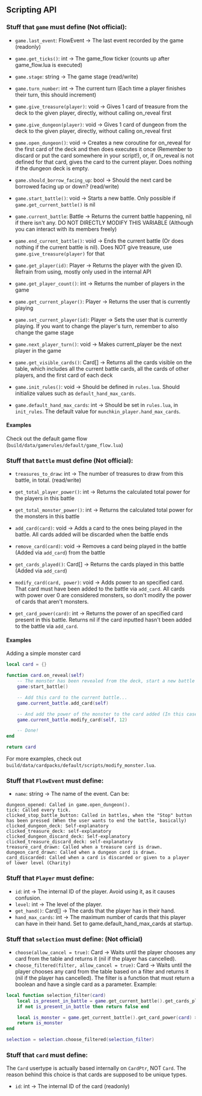 ## Scripting API
### Stuff that `game` must define (Not official):
- `game.last_event`: FlowEvent -> The last event recorded by the game (readonly)
- `game.get_ticks()`: int -> The game_flow ticker (counts up after game_flow.lua is executed)
- `game.stage`: string -> The game stage (read/write)
- `game.turn_number`: int -> The current turn (Each time a player finishes their turn, this should increment)

- `game.give_treasure(player)`: void -> Gives 1 card of treasure from the deck to the given player, directly, without calling on_reveal first
- `game.give_dungeon(player)`: void -> Gives 1 card of dungeon from the deck to the given player, directly, without calling on_reveal first
- `game.open_dungeon()`: void -> Creates a new coroutine for on_reveal for the first card of the deck and then does executes it once (Remember to discard or put the card somewhere in your script!), or, if on_reveal is not defined for that card, gives the card to the current player. Does nothing if the dungeon deck is empty.
- `game.should_borrow_facing_up`: bool -> Should the next card be borrowed facing up or down? (read/write)

- `game.start_battle()`: void -> Starts a new battle.  Only possible if `game.get_current_battle()` is nil
- `game.current_battle`: Battle -> Returns the current battle happening, nil if there isn't any. DO NOT DIRECTLY MODIFY THIS VARIABLE (Although you can interact with its members freely)
- `game.end_current_battle()`: void -> Ends the current battle (Or does nothing if the current battle is nil). Does NOT give treasure, use `game.give_treasure(player)` for that

- `game.get_player(id)`: Player -> Returns the player with the given ID. Refrain from using, mostly only used in the internal API
- `game.get_player_count()`: int -> Returns the number of players in the game
- `game.get_current_player()`: Player -> Returns the user that is currently playing
- `game.set_current_player(id)`: Player -> Sets the user that is currently playing. If you want to change the player's turn, remember to also change the game stage
- `game.next_player_turn()`: void -> Makes current_player be the next player in the game

- `game.get_visible_cards()`: Card[] -> Returns all the cards visible on the table, which includes all the current battle cards, all the cards of other players, and the first card of each deck

- `game.init_rules()`: void -> Should be defined in `rules.lua`. Should initialize values such as `default_hand_max_cards`. 
- `game.default_hand_max_cards`: int -> Should be set in `rules.lua`, in `init_rules`. The default value for `munchkin_player.hand_max_cards`.

#### Examples
Check out the default game flow (`build/data/gamerules/default/game_flow.lua`)

### Stuff that `Battle` must define (Not official):
- `treasures_to_draw`: int -> The number of treasures to draw from this battle, in total. (read/write)

- `get_total_player_power()`: int -> Returns the calculated total power for the players in this battle
- `get_total_monster_power()`: int -> Returns the calculated total power for the monsters in this battle

- `add_card(card)`: void -> Adds a card to the ones being played in the battle. All cards added will be discarded when the battle ends
- `remove_card(card)`: void -> Removes a card being played in the battle (Added via `add_card`) from the battle
- `get_cards_played()`: Card[] -> Returns the cards played in this battle (Added via `add_card`)

- `modify_card(card, power)`: void -> Adds power to an specified card. That card must have been added to the battle via `add_card`. All cards with power over 0 are considered monsters, so don't modify the power of cards that aren't monsters.
- `get_card_power(card)`: int -> Returns the power of an specified card present in this battle. Returns nil if the card inputted hasn't been added to the battle via `add_card`.

#### Examples
Adding a simple monster card
```lua
local card = {}

function card.on_reveal(self) 
	-- The monster has been revealed from the deck, start a new battle
	game:start_battle()

	-- Add this card to the current battle...
	game.current_battle.add_card(self)

	-- And add the power of the monster to the card added (In this case, 12)
	game.current_battle.modify_card(self, 12)

	-- Done!
end

return card
```

For more examples, check out `build/data/cardpacks/default/scripts/modify_monster.lua`.

### Stuff that `FlowEvent` must define:
- `name`: string -> The name of the event. Can be:
```
dungeon_opened: Called in game.open_dungeon().
tick: Called every tick.
clicked_stop_battle_button: Called in battles, when the "Stop" button has been pressed (When the user wants to end the battle, basically)
clicked_dungeon_deck: Self-explanatory
clicked_treasure_deck: self-explanatory
clicked_dungeon_discard_deck: Self-explanatory
clicked_treasure_discard_deck: self-explanatory
treasure_card_drawn: Called when a treasure card is drawn.
dungeon_card_drawn: Called when a dungeon card is drawn.
card_discarded: Called when a card is discarded or given to a player of lower level (Charity)
```

### Stuff that `Player` must define:
- `id`: int -> The internal ID of the player. Avoid using it, as it causes confusion.
- `level`: int -> The level of the player.
- `get_hand()`: Card[] -> The cards that the player has in their hand.
- `hand_max_cards`: int -> The maximum number of cards that this player can have in their hand. Set to game.default_hand_max_cards at startup.

### Stuff that `selection` must define: (Not official)
- `choose(allow_cancel = true)`: Card -> Waits until the player chooses any card from the table and returns it (nil if the player has cancelled).
- `choose_filtered(filter, allow_cancel = true)`: Card -> Waits until the player chooses any card from the table based on a filter and returns it (nil if the player has cancelled).
The filter is a function that must return a boolean and have a single card as a parameter. Example:
```lua
local function selection_filter(card)
    local is_present_in_battle = game.get_current_battle().get_cards_played()[card] ~= nil
    if not is_present_in_battle then return false end

    local is_monster = game.get_current_battle().get_card_power(card) > 0
    return is_monster
end

selection = selection.choose_filtered(selection_filter)
```

### Stuff that `card` must define:
The `Card` usertype is actually based internally on `CardPtr`, NOT `Card`. The reason behind this choice is that cards are supposed to be unique types.
- `id`: int -> The internal ID of the card (readonly)